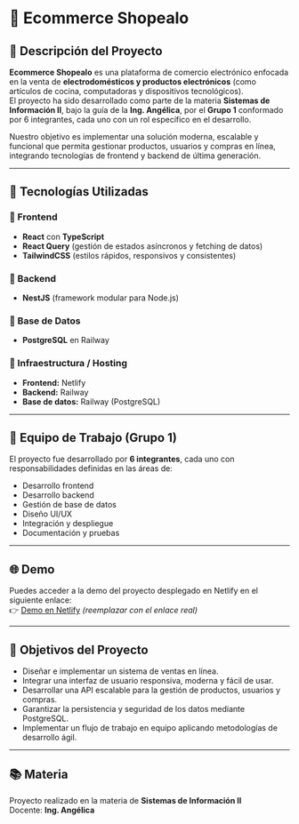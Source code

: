 # 🛒 Ecommerce Shopealo

## 📌 Descripción del Proyecto
**Ecommerce Shopealo** es una plataforma de comercio electrónico enfocada en la venta de **electrodomésticos y productos electrónicos** (como artículos de cocina, computadoras y dispositivos tecnológicos).  
El proyecto ha sido desarrollado como parte de la materia **Sistemas de Información II**, bajo la guía de la **Ing. Angélica**, por el **Grupo 1** conformado por 6 integrantes, cada uno con un rol específico en el desarrollo.  

Nuestro objetivo es implementar una solución moderna, escalable y funcional que permita gestionar productos, usuarios y compras en línea, integrando tecnologías de frontend y backend de última generación.  

---

## 🚀 Tecnologías Utilizadas

### 🔹 Frontend
- **React** con **TypeScript**  
- **React Query** (gestión de estados asíncronos y fetching de datos)  
- **TailwindCSS** (estilos rápidos, responsivos y consistentes)  

### 🔹 Backend
- **NestJS** (framework modular para Node.js)  

### 🔹 Base de Datos
- **PostgreSQL** en Railway  

### 🔹 Infraestructura / Hosting
- **Frontend:** Netlify  
- **Backend:** Railway  
- **Base de datos:** Railway (PostgreSQL)  

---

## 👥 Equipo de Trabajo (Grupo 1)
El proyecto fue desarrollado por **6 integrantes**, cada uno con responsabilidades definidas en las áreas de:  
- Desarrollo frontend  
- Desarrollo backend  
- Gestión de base de datos  
- Diseño UI/UX  
- Integración y despliegue  
- Documentación y pruebas  

---

## 🌐 Demo
Puedes acceder a la demo del proyecto desplegado en Netlify en el siguiente enlace:  
👉 [Demo en Netlify](#) _(reemplazar con el enlace real)_  

---

## 🎯 Objetivos del Proyecto
- Diseñar e implementar un sistema de ventas en línea.  
- Integrar una interfaz de usuario responsiva, moderna y fácil de usar.  
- Desarrollar una API escalable para la gestión de productos, usuarios y compras.  
- Garantizar la persistencia y seguridad de los datos mediante PostgreSQL.  
- Implementar un flujo de trabajo en equipo aplicando metodologías de desarrollo ágil.  

---

## 📚 Materia
Proyecto realizado en la materia de **Sistemas de Información II**  
Docente: **Ing. Angélica**  
